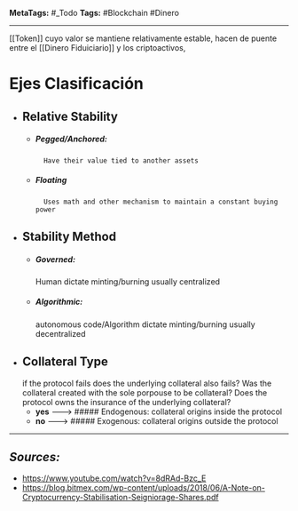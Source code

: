 **MetaTags:** #_Todo
**Tags:** #Blockchain #Dinero
- - -

[[Token]] cuyo valor se mantiene relativamente estable, hacen de puente entre el [[Dinero Fiduiciario]] y los criptoactivos, 

# Ejes Clasificación
- ## Relative Stability
	- ##### Pegged/Anchored:
			Have their value tied to another assets
	- ##### Floating
			Uses math and other mechanism to maintain a constant buying power
- ## Stability Method
	- ##### Governed: 
		Human dictate minting/burning usually centralized
	- ##### Algorithmic:
		autonomous code/Algorithm dictate minting/burning usually decentralized
- ## Collateral Type 
	if the protocol fails does the underlying collateral also fails?
	Was the collateral created with the sole porpouse to be collateral?
	Does the protocol owns the insurance of the underlying collateral?
	- **yes** ---> ##### Endogenous: collateral origins inside the protocol
	- **no** ---> ##### Exogenous: collateral origins outside the protocol


- - - 
## ***Sources:***
- https://www.youtube.com/watch?v=8dRAd-Bzc_E
- https://blog.bitmex.com/wp-content/uploads/2018/06/A-Note-on-Cryptocurrency-Stabilisation-Seigniorage-Shares.pdf
